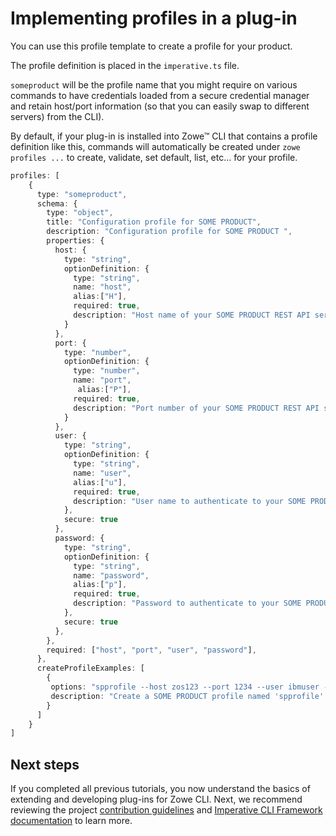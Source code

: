 # Implementing profiles in a plug-in
You can use this profile template to create a profile for your product.  

The profile definition is placed in the `imperative.ts` file.

`someproduct` will be the profile name that you might require on various commands to have credentials loaded 
from a secure credential manager and retain host/port information (so that you can easily swap to different servers)
from the CLI).

By default, if your plug-in is installed into Zowe&trade; CLI that contains a profile definition like this, commands will automatically 
be created under `zowe profiles ...` to create, validate, set default, list, etc... for your profile.

```typescript
profiles: [
    {
      type: "someproduct",
      schema: {
        type: "object",
        title: "Configuration profile for SOME PRODUCT",
        description: "Configuration profile for SOME PRODUCT ",
        properties: {
          host: {
            type: "string",
            optionDefinition: {
              type: "string",
              name: "host",
              alias:["H"],
              required: true,
              description: "Host name of your SOME PRODUCT REST API server"
            }
          },
          port: {
            type: "number",
            optionDefinition: {
              type: "number",
              name: "port",
               alias:["P"],         
              required: true,
              description: "Port number of your SOME PRODUCT REST API server"
            }
          },
          user: {
            type: "string",
            optionDefinition: {
              type: "string",
              name: "user",
              alias:["u"],          
              required: true,
              description: "User name to authenticate to your SOME PRODUCT REST API server"
            },
            secure: true
          },
          password: {
            type: "string",
            optionDefinition: {
              type: "string",
              name: "password",
              alias:["p"],          
              required: true,
              description: "Password to authenticate to your SOME PRODUCT REST API server"
            },
            secure: true
          },
        },
        required: ["host", "port", "user", "password"],
      },
      createProfileExamples: [
        {
         options: "spprofile --host zos123 --port 1234 --user ibmuser --password myp4ss",
         description: "Create a SOME PRODUCT profile named 'spprofile' to connect to SOME PRODUCT at host zos123 and port 1234"
        }
      ]
    }
]
```

## Next steps
If you completed all previous tutorials, you now understand the basics of extending and developing plug-ins for Zowe CLI. Next, we recommend reviewing the project [contribution guidelines](cli-devTutorials.md#contribution-guidelines) and [Imperative CLI Framework documentation](cli-devTutorials.md#imperative-cli-framework-documentation) to learn more.